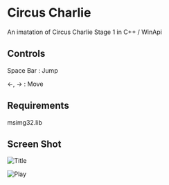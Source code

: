 # Circus Charlie
An imatation of Circus Charlie Stage 1 in C++ / WinApi

## Controls

Space Bar : Jump

 ←, → : Move

## Requirements

msimg32.lib

## Screen Shot

![Title](https://user-images.githubusercontent.com/54986748/84026825-f65c0300-a9c8-11ea-8535-99ab778f2a36.jpg)

![Play](https://user-images.githubusercontent.com/54986748/84026852-0378f200-a9c9-11ea-84d8-ab0eb161b380.jpg)